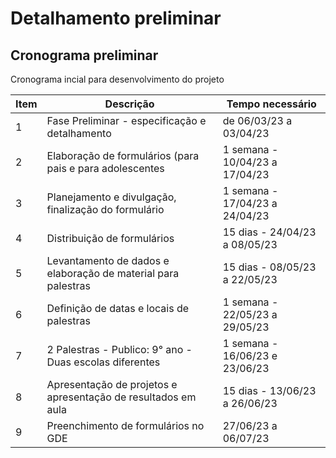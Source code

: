 # Detalhamento preliminar


## Cronograma preliminar

Cronograma incial para desenvolvimento do projeto


|  Item | Descrição  | Tempo necessário |
|-------------|-----------------------|------------------|
|1| Fase Preliminar - especificação e detalhamento | de 06/03/23 a 03/04/23 | 
|2| Elaboração de formulários (para pais e para adolescentes  | 1 semana - 10/04/23 a  17/04/23 |
|3| Planejamento e divulgação, finalização do formulário   | 1 semana - 17/04/23 a 24/04/23 |
|4| Distribuição de formulários   | 15 dias - 24/04/23 a 08/05/23 |
|5| Levantamento de dados e elaboração de material para palestras  | 15 dias - 08/05/23 a 22/05/23 |
|6| Definição de datas e locais de palestras  | 1 semana - 22/05/23 a 29/05/23 |
|7| 2 Palestras - Publico: 9° ano - Duas escolas diferentes | 1 semana - 16/06/23 e 23/06/23 |
|8| Apresentação de projetos e apresentação de resultados em aula  | 15 dias - 13/06/23 a 26/06/23 |
|9| Preenchimento de formulários no GDE  | 27/06/23 a 06/07/23 |





